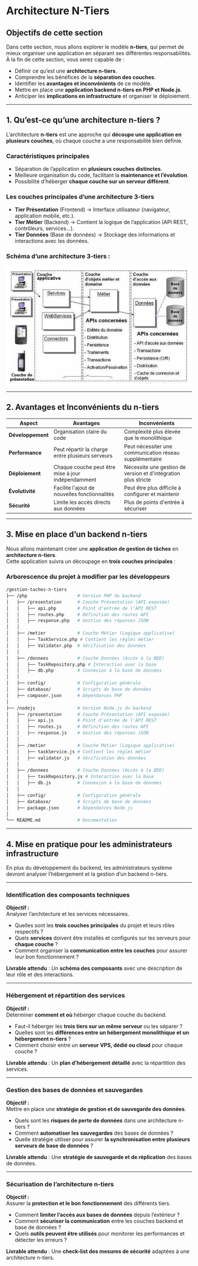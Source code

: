 # Architecture N-Tiers

## Objectifs de cette section

Dans cette section, nous allons explorer le modèle **n-tiers**, qui permet de mieux organiser une application en
séparant ses différentes responsabilités.  
À la fin de cette section, vous serez capable de :

- Définir ce qu’est une **architecture n-tiers**.
- Comprendre les bénéfices de la **séparation des couches**.
- Identifier les **avantages et inconvénients** de ce modèle.
- Mettre en place une **application backend n-tiers en PHP et Node.js**.
- Anticiper les **implications en infrastructure** et organiser le déploiement.

---

## 1. Qu’est-ce qu’une architecture n-tiers ?

L’architecture **n-tiers** est une approche qui **découpe une application en plusieurs couches**, où chaque couche a une
responsabilité bien définie.

### Caractéristiques principales

- Séparation de l’application en **plusieurs couches distinctes**.
- Meilleure organisation du code, facilitant la **maintenance et l’évolution**.
- Possibilité d’héberger **chaque couche sur un serveur différent**.

### Les couches principales d’une architecture 3-tiers

- **Tier Présentation** (Frontend) → Interface utilisateur (navigateur, application mobile, etc.).
- **Tier Métier** (Backend) → Contient la logique de l’application (API REST, contrôleurs, services…).
- **Tier Données** (Base de données) → Stockage des informations et interactions avec les données.

### Schéma d’une architecture 3-tiers :

![Schéma d'une architecture n-tiers](../images/03-n-tiers-schema.png)

---

## 2. Avantages et Inconvénients du n-tiers

| **Aspect**        | **Avantages**                                      | **Inconvénients**                                              |
|-------------------|----------------------------------------------------|----------------------------------------------------------------|
| **Développement** | Organisation claire du code                        | Complexité plus élevée que le monolithique                     |
| **Performance**   | Peut répartir la charge entre plusieurs serveurs   | Peut nécessiter une communication réseau supplémentaire        |
| **Déploiement**   | Chaque couche peut être mise à jour indépendamment | Nécessite une gestion de version et d'intégration plus stricte |
| **Évolutivité**   | Facilite l'ajout de nouvelles fonctionnalités      | Peut être plus difficile à configurer et maintenir             |
| **Sécurité**      | Limite les accès directs aux données               | Plus de points d'entrée à sécuriser                            |

---

## 3. Mise en place d’un backend n-tiers

Nous allons maintenant créer une **application de gestion de tâches** en **architecture n-tiers**.  
Cette application suivra un découpage en **trois couches principales** :

### Arborescence du projet à modifier par les développeurs

```bash
/gestion-taches-n-tiers
├── /php                   # Version PHP du backend
│   ├── /presentation      # Couche Présentation (API exposée)
│   │   ├── api.php        # Point d'entrée de l'API REST
│   │   ├── routes.php     # Définition des routes API
│   │   ├── response.php   # Gestion des réponses JSON
│   │
│   ├── /metier            # Couche Métier (Logique applicative)
│   │   ├── TaskService.php # Contient les règles métier
│   │   ├── Validator.php  # Vérification des données
│   │
│   ├── /donnees           # Couche Données (Accès à la BDD)
│   │   ├── TaskRepository.php # Interaction avec la base
│   │   ├── db.php         # Connexion à la base de données
│   │
│   ├── config/            # Configuration générale
│   ├── database/          # Scripts de base de données
│   ├── composer.json      # Dépendances PHP
│
├── /nodejs                # Version Node.js du backend
│   ├── /presentation      # Couche Présentation (API exposée)
│   │   ├── api.js         # Point d'entrée de l'API REST
│   │   ├── routes.js      # Définition des routes API
│   │   ├── response.js    # Gestion des réponses JSON
│   │
│   ├── /metier            # Couche Métier (Logique applicative)
│   │   ├── taskService.js # Contient les règles métier
│   │   ├── validator.js   # Vérification des données
│   │
│   ├── /donnees           # Couche Données (Accès à la BDD)
│   │   ├── taskRepository.js # Interaction avec la base
│   │   ├── db.js          # Connexion à la base de données
│   │
│   ├── config/            # Configuration générale
│   ├── database/          # Scripts de base de données
│   ├── package.json       # Dépendances Node.js
│
└── README.md              # Documentation
```

---

## 4. Mise en pratique pour les administrateurs infrastructure

En plus du développement du backend, les administrateurs système devront analyser l’hébergement et la gestion d’un
backend n-tiers.

---

### Identification des composants techniques

**Objectif :**  
Analyser l’architecture et les services nécessaires.

- Quelles sont les **trois couches principales** du projet et leurs rôles respectifs ?
- Quels **services** doivent être installés et configurés sur les serveurs pour **chaque couche** ?
- Comment organiser la **communication entre les couches** pour assurer leur bon fonctionnement ?

**Livrable attendu** : Un **schéma des composants** avec une description de leur rôle et des interactions.

---

### Hébergement et répartition des services

**Objectif :**  
Déterminer **comment et où** héberger chaque couche du backend.

- Faut-il héberger les **trois tiers sur un même serveur** ou les séparer ?
- Quelles sont les **différences entre un hébergement monolithique et un hébergement n-tiers** ?
- Comment choisir entre un **serveur VPS, dédié ou cloud** pour chaque couche ?

**Livrable attendu** : Un **plan d’hébergement détaillé** avec la répartition des services.

---

### Gestion des bases de données et sauvegardes

**Objectif :**  
Mettre en place une **stratégie de gestion et de sauvegarde des données**.

- Quels sont les **risques de perte de données** dans une architecture n-tiers ?
- Comment **automatiser les sauvegardes** des bases de données ?
- Quelle stratégie utiliser pour assurer **la synchronisation entre plusieurs serveurs de base de données** ?

**Livrable attendu** : Une **stratégie de sauvegarde et de réplication** des bases de données.

---

### Sécurisation de l’architecture n-tiers

**Objectif :**  
Assurer la **protection et le bon fonctionnement** des différents tiers.

- Comment **limiter l’accès aux bases de données** depuis l’extérieur ?
- Comment **sécuriser la communication** entre les couches backend et base de données ?
- Quels **outils peuvent être utilisés** pour monitorer les performances et détecter les erreurs ?

**Livrable attendu** : Une **check-list des mesures de sécurité** adaptées à une architecture n-tiers.
